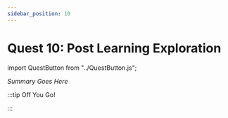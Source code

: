 ```yaml
---
sidebar_position: 10
---
```


# Quest 10: Post Learning Exploration
import QuestButton from "../QuestButton.js";

_Summary Goes Here_

:::tip Off You Go!

<QuestButton text="Quest" />

:::

